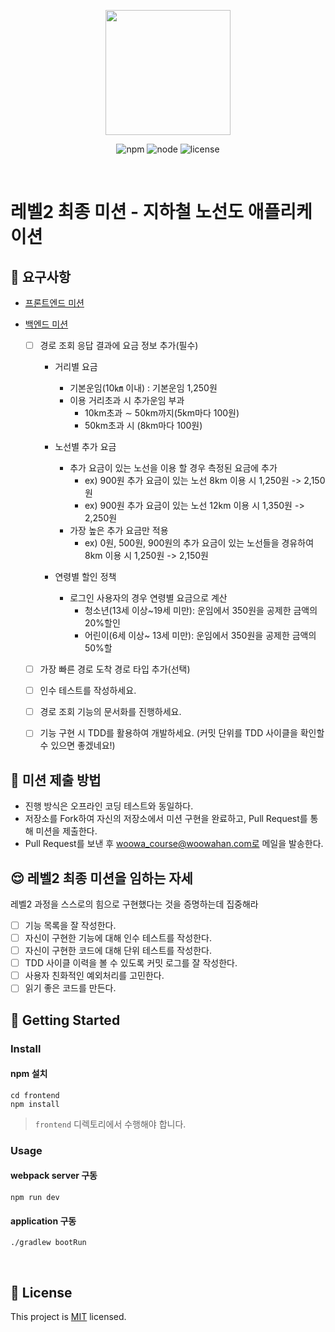 <p align="center">
    <img width="200px;" src="https://raw.githubusercontent.com/woowacourse/atdd-subway-admin-frontend/master/images/main_logo.png"/>
</p>
<p align="center">
  <img alt="npm" src="https://img.shields.io/badge/npm-%3E%3D%205.5.0-blue">
  <img alt="node" src="https://img.shields.io/badge/node-%3E%3D%209.3.0-blue">
  <img alt="license" src="https://img.shields.io/github/license/woowacourse/atdd-subway-2020">
</p>

<br>

# 레벨2 최종 미션 - 지하철 노선도 애플리케이션

## 🎯 요구사항
- [프론트엔드 미션](https://github.com/woowacourse/atdd-subway-2020/blob/master/frontend-mission.md)
    
- [백엔드 미션](https://github.com/woowacourse/atdd-subway-2020/blob/master/backend-mission.md)
    - [ ] 경로 조회 응답 결과에 요금 정보 추가(필수)
        - 거리별 요금 
          - 기본운임(10㎞ 이내) : 기본운임 1,250원
          - 이용 거리초과 시 추가운임 부과
            - 10km초과 ∼ 50km까지(5km마다 100원)
            - 50km초과 시 (8km마다 100원)
          
        - 노선별 추가 요금
          - 추가 요금이 있는 노선을 이용 할 경우 측정된 요금에 추가
            - ex) 900원 추가 요금이 있는 노선 8km 이용 시 1,250원 -> 2,150원
            - ex) 900원 추가 요금이 있는 노선 12km 이용 시 1,350원 -> 2,250원
          - 가장 높은 추가 요금만 적용
            - ex) 0원, 500원, 900원의 추가 요금이 있는 노선들을 경유하여 8km 이용 시 1,250원 -> 2,150원
          
        - 연령별 할인 정책
          - 로그인 사용자의 경우 연령별 요금으로 계산
            - 청소년(13세 이상~19세 미만): 운임에서 350원을 공제한 금액의 20%할인
            - 어린이(6세 이상~ 13세 미만): 운임에서 350원을 공제한 금액의 50%할
            
    - [ ] 가장 빠른 경로 도착 경로 타입 추가(선택)
        
    - [ ] 인수 테스트를 작성하세요.
    - [ ] 경로 조회 기능의 문서화를 진행하세요.
    - [ ] 기능 구현 시 TDD를 활용하여 개발하세요. (커밋 단위를 TDD 사이클을 확인할 수 있으면 좋겠네요!)

## 🤔 미션 제출 방법
- 진행 방식은 오프라인 코딩 테스트와 동일하다.
- 저장소를 Fork하여 자신의 저장소에서 미션 구현을 완료하고, Pull Request를 통해 미션을 제출한다.
- Pull Request를 보낸 후 woowa_course@woowahan.com로 메일을 발송한다.

## 😌 레벨2 최종 미션을 임하는 자세
레벨2 과정을 스스로의 힘으로 구현했다는 것을 증명하는데 집중해라
- [ ] 기능 목록을 잘 작성한다.  
- [ ] 자신이 구현한 기능에 대해 인수 테스트를 작성한다.
- [ ] 자신이 구현한 코드에 대해 단위 테스트를 작성한다.
- [ ] TDD 사이클 이력을 볼 수 있도록 커밋 로그를 잘 작성한다.
- [ ] 사용자 친화적인 예외처리를 고민한다.
- [ ] 읽기 좋은 코드를 만든다.

## 🚀 Getting Started

### Install
#### npm 설치
```
cd frontend
npm install
```
> `frontend` 디렉토리에서 수행해야 합니다.

### Usage
#### webpack server 구동
```
npm run dev
```
#### application 구동
```
./gradlew bootRun
```
<br>

## 📝 License

This project is [MIT](https://github.com/woowacourse/atdd-subway-2020/blob/master/LICENSE.md) licensed.
